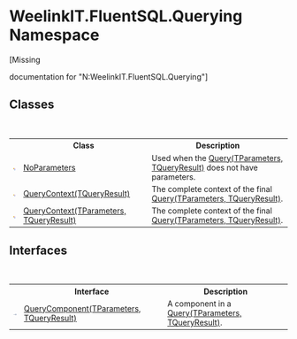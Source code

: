 # WeelinkIT.FluentSQL.Querying Namespace
 

\[Missing <summary> documentation for "N:WeelinkIT.FluentSQL.Querying"\]


## Classes
&nbsp;<table><tr><th></th><th>Class</th><th>Description</th></tr><tr><td>![Public class](media/pubclass.gif "Public class")</td><td><a href="366e7705-637b-5dcb-b457-635261f2ef32">NoParameters</a></td><td>
Used when the <a href="82639357-28f5-d7fe-833e-926791d1bac8">Query(TParameters, TQueryResult)</a> does not have parameters.</td></tr><tr><td>![Public class](media/pubclass.gif "Public class")</td><td><a href="cb3a9e3b-4e55-c717-784b-ae3dc6ce71b9">QueryContext(TQueryResult)</a></td><td>
The complete context of the final <a href="82639357-28f5-d7fe-833e-926791d1bac8">Query(TParameters, TQueryResult)</a>.</td></tr><tr><td>![Public class](media/pubclass.gif "Public class")</td><td><a href="ab3b95a4-da50-b636-4e83-5f53a89483b3">QueryContext(TParameters, TQueryResult)</a></td><td>
The complete context of the final <a href="82639357-28f5-d7fe-833e-926791d1bac8">Query(TParameters, TQueryResult)</a>.</td></tr></table>

## Interfaces
&nbsp;<table><tr><th></th><th>Interface</th><th>Description</th></tr><tr><td>![Public interface](media/pubinterface.gif "Public interface")</td><td><a href="99a943bf-ed1c-c4ab-faea-abee3cf13828">QueryComponent(TParameters, TQueryResult)</a></td><td>
A component in a <a href="82639357-28f5-d7fe-833e-926791d1bac8">Query(TParameters, TQueryResult)</a>.</td></tr></table>&nbsp;
